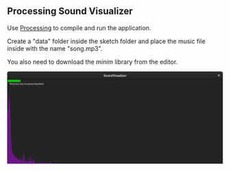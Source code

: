 ## Processing Sound Visualizer

Use [Processing](https://processing.org/download/) to compile and run the application.

Create a "data" folder inside the sketch folder and place the music file inside with the name "song.mp3".

You also need to download the _minim_ library from the editor.

![Screenshot](images/screenshot.png)